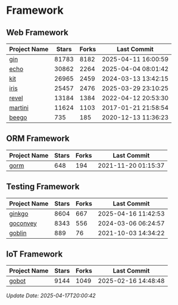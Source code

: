 # Framework

## Web Framework
| Project Name | Stars | Forks | Last Commit |
| ------------ | ----- | ----- | ----------- |
| [gin](https://github.com/gin-gonic/gin) | 81783 | 8182 | 2025-04-11 16:00:59 |
| [echo](https://github.com/labstack/echo) | 30862 | 2264 | 2025-04-04 08:01:42 |
| [kit](https://github.com/go-kit/kit) | 26965 | 2459 | 2024-03-13 13:42:15 |
| [iris](https://github.com/kataras/iris) | 25457 | 2476 | 2025-03-29 23:10:25 |
| [revel](https://github.com/revel/revel) | 13184 | 1384 | 2022-04-12 20:53:30 |
| [martini](https://github.com/go-martini/martini) | 11624 | 1103 | 2017-01-21 21:58:54 |
| [beego](https://github.com/astaxie/beego) | 735 | 185 | 2020-12-13 11:36:23 |

## ORM Framework
| Project Name | Stars | Forks | Last Commit |
| ------------ | ----- | ----- | ----------- |
| [gorm](https://github.com/jinzhu/gorm) | 648 | 194 | 2021-11-20 01:15:37 |

## Testing Framework
| Project Name | Stars | Forks | Last Commit |
| ------------ | ----- | ----- | ----------- |
| [ginkgo](https://github.com/onsi/ginkgo) | 8604 | 667 | 2025-04-16 11:42:53 |
| [goconvey](https://github.com/smartystreets/goconvey) | 8343 | 556 | 2024-03-06 06:24:57 |
| [goblin](https://github.com/franela/goblin) | 889 | 76 | 2021-10-03 14:34:22 |

## IoT Framework
| Project Name | Stars | Forks | Last Commit |
| ------------ | ----- | ----- | ----------- |
| [gobot](https://github.com/hybridgroup/gobot) | 9144 | 1049 | 2025-02-16 14:48:48 |

*Update Date: 2025-04-17T20:00:42*